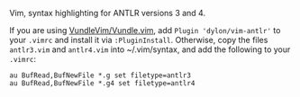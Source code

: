 Vim, syntax highlighting for ANTLR versions 3 and 4.

If you are using [VundleVim/Vundle.vim](https://github.com/VundleVim/Vundle.vim), add `Plugin 'dylon/vim-antlr'` to your `.vimrc` and install it via `:PluginInstall`.  Otherwise, copy the files `antlr3.vim` and `antlr4.vim` into ~/.vim/syntax, and add the following to your `.vimrc`:
```vim
au BufRead,BufNewFile *.g set filetype=antlr3
au BufRead,BufNewFile *.g4 set filetype=antlr4
```
